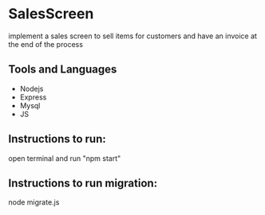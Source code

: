 # SalesScreen

implement a sales screen to sell items for customers and have an invoice at the end of the process

## Tools and Languages
- Nodejs
- Express
- Mysql
- JS

## Instructions to run:

open terminal and run "npm start"

## Instructions to run migration:

node migrate.js